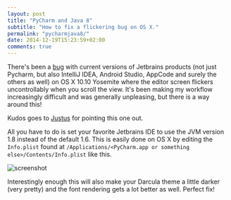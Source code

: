 ```yaml
---
layout: post
title: "PyCharm and Java 8"
subtitle: "How to fix a flickering bug on OS X."
permalink: "pycharmjava8/"
date: 2014-12-19T15:23:59+02:00
comments: true
---
```


There's been a [bug](https://youtrack.jetbrains.com/issue/IDEA-131632) with current versions of Jetbrains products (not just Pycharm, but also IntelliJ IDEA, Android Studio, AppCode and surely the others as well) on OS X 10.10 Yosemite where the editor screen flickers uncontrollably when you scroll the view. It's been making my workflow increasingly difficult and was generally unpleasing, but there is a way around this!

Kudos goes to [Justus](http://justusadam.com) for pointing this one out.

All you have to do is set your favorite Jetbrains IDE to use the JVM version 1.8 instead of the default 1.6. This is easily done on OS X by editing the `Info.plist` found at `/Applications/<PyCharm.app or something else>/Contents/Info.plist` like this.

![screenshot](https://i.imgur.com/MVsLBn3.png)

Interestingly enough this will also make your Darcula theme a little darker (very pretty) and the font rendering gets a lot better as well. Perfect fix!
